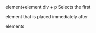 element+element
    div + p
    Selects the first <p> element that is placed immediately after <div> elements
